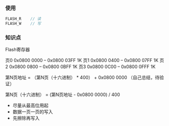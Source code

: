 ### 使用

```c
FLASH_R    // 读
FLASH_W    // 写
```


### 知识点

Flash寄存器


页0 0x0800 0000 – 0x0800 03FF 1K
页1 0x0800 0400 – 0x0800 07FF 1K
页2 0x0800 0800 – 0x0800 0BFF 1K
页3 0x0800 0C00 – 0x0800 0FFF 1K




第N页地址 = （第N页（十六进制） * 400） + 0x0800 0000 （自己总结，待验证）

第N页（十六进制） = (第N页地址 - 0x0800 0000) / 400 


- 尽量从最高位用起
- 数据一页一页的写入
- 先擦除再写入
